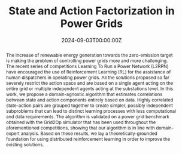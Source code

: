---
title: "State and Action Factorization in Power Grids"
authors: ""
date: "2024-09-03T00:00:00Z"
doi: "10.48550/arXiv.2409.04467"

# Schedule page publish date (NOT publication's date).
# publishDate: "2020-04-10T00:00:00Z"

# Publication type.
# Legend: 0 = Uncategorized; 1 = Conference paper; 2 = Journal article;
# 3 = Preprint / Working Paper; 4 = Report; 5 = Book; 6 = Book section;
# 7 = Thesis; 8 = Patent
publication_types: ["1"]

# Publication name and optional abbreviated publication name.
publication: "ECML PKDD conference (2024)"
# publication_short: In *Electronics 2020, 9, 758*

abstract: "The increase of renewable energy generation towards the zero-emission target is making the problem of controlling power grids more and more challenging. The recent series of competitions Learning To Run a Power Network (L2RPN) have encouraged the use of Reinforcement Learning (RL) for the assistance of human dispatchers in operating power grids. All the solutions proposed so far severely restrict the action space and are based on a single agent acting on the entire grid or multiple independent agents acting at the substations level. In this work, we propose a domain-agnostic algorithm that estimates correlations between state and action components entirely based on data. Highly correlated state-action pairs are grouped together to create simpler, possibly independent subproblems that can lead to distinct learning processes with less computational and data requirements. The algorithm is validated on a power grid benchmark obtained with the Grid2Op simulator that has been used throughout the aforementioned competitions, showing that our algorithm is in line with domain-expert analysis. Based on these results, we lay a theoretically-grounded foundation for using distributed reinforcement learning in order to improve the existing solutions."

# Summary. An optional shortened abstract.
#summary: A novel algorithm for the detection of dorsal fins is presented in the context of a fully automated pipeline for the photo-identification of Risso’s dolphins. A lightweight convolutional neural network (CNN) architecture is proposed to recognize fins among cropped images, filtering the inputs for the photo-identification algorithm.

tags:
- Power grids
- Distributed Reinforcement Learning
featured: false

links:
# - name: Custom Link
# url: 'https://arxiv.org/abs/2409.04467'
url_pdf: 'https://arxiv.org/abs/2409.04467'
# url_code: '#'
# url_dataset: '#'
url_poster: 'https://gvlosapio.netlify.app/publication/fact_powgrids/ECML_poster.pdf'
# url_project: ''
url_slides: 'https://gvlosapio.netlify.app/publication/fact_powgrids/ECML_presentation.pdf'
# url_source: '#'
# url_video: 'https://weconf.eu/imeko-metrosea-2020/presentation/lightweight-and-efficient-convolutional-neural-networks-for-recognition-of-dolphin-dorsal-fins'

# Featured image
# To use, add an image named `featured.jpg/png` to your page's folder. 
image: 
  caption: ''
  focal_point: ""
  preview_only: false

# Associated Projects (optional).
#   Associate this publication with one or more of your projects.
#   Simply enter your project's folder or file name without extension.
#   E.g. `internal-project` references `content/project/internal-project/index.md`.
#   Otherwise, set `projects: []`.
projects: []

# Slides (optional).
#   Associate this publication with Markdown slides.
#   Simply enter your slide deck's filename without extension.
#   E.g. `slides: "example"` references `content/slides/example/index.md`.
#   Otherwise, set `slides: ""`.
slides: ""
---